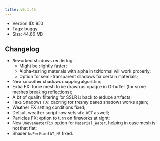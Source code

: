 ```yaml
---
title: v0.1.45
---
```


*   Version ID: 950
*   Tags: buggy
*   Size: 44.86 MB

## Changelog

*   Reworked shadows rendering:
    *   Might be slightly faster;
    *   Alpha-testing materials with alpha in txNormal will work properly;
    *   Option for semi-transparent shadows for certain materials;
*   New smoother shadows mapping algorithm;
*   Extra FX: force mesh to be drawn as opaque in G-buffer (for some meshes breaking reflections);
*   A bit of quality filtering for SSLR is back to reduce artifacts;
*   Fake Shadows FX: caching for freshly baked shadows works again;
*   Weather FX setting conditions fixed;
*   Default weather script now sets `wfx_WET` as well;
*   Particles FX: option to turn on fireworks at night;
*   New `UnevenWaterFix` option for `Material_Water`, helping in case mesh is not that flat;
*   Shader `ksPerPixelAT_NS` fixed.
